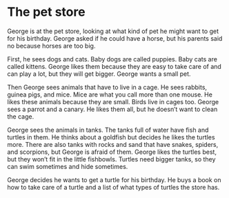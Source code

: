 # The pet store

George is at the pet store, looking at what kind of pet he might want to get for his birthday. George asked if he could have a horse, but his parents said no because horses are too big.

First, he sees dogs and cats. Baby dogs are called puppies. Baby cats are called kittens. George likes them because they are easy to take care of and can play a lot, but they will get bigger. George wants a small pet.

Then George sees animals that have to live in a cage. He sees rabbits, guinea pigs, and mice. Mice are what you call more than one mouse. He likes these animals because they are small. Birds live in cages too. George sees a parrot and a canary. He likes them all, but he doesn’t want to clean the cage.

George sees the animals in tanks. The tanks full of water have fish and turtles in them. He thinks about a goldfish but decides he likes the turtles more. There are also tanks with rocks and sand that have snakes, spiders, and scorpions, but George is afraid of them. George likes the turtles best, but they won’t fit in the little fishbowls. Turtles need bigger tanks, so they can swim sometimes and hide sometimes.

George decides he wants to get a turtle for his birthday. He buys a book on how to take care of a turtle and a list of what types of turtles the store has. 
